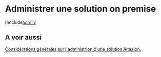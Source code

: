 # Administrer une solution on premise

[!include[admin](index.include.md)]

## A voir aussi

<a class="a-voir-aussi" href="../index.html">
Considérations générales sur l'administrion d'une solution Altazion.
</a>
